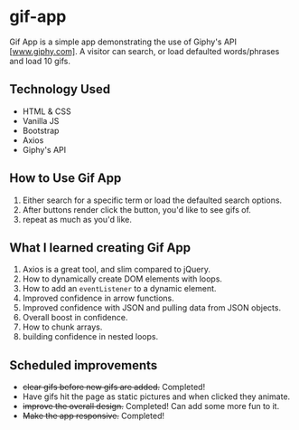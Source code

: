 # gif-app

Gif App is a simple app demonstrating the use of Giphy's API [www.giphy.com]. A visitor can search, or load defaulted words/phrases and load 10 gifs.

## Technology Used
 * HTML & CSS
 * Vanilla JS
 * Bootstrap
 * Axios
 * Giphy's API

## How to Use Gif App
 1. Either search for a specific term or load the defaulted search options.
 2. After buttons render click the button, you'd like to see gifs of.
 3. repeat as much as you'd like.

## What I learned creating Gif App
 1. Axios is a great tool, and slim compared to jQuery.
 2. How to dynamically create DOM elements with loops.
 3. How to add an `eventListener` to a dynamic element.
 4. Improved confidence in arrow functions.
 5. Improved confidence with JSON and pulling data from JSON objects.
 6. Overall boost in confidence.
 7. How to chunk arrays.
 8. building confidence in nested loops.

## Scheduled improvements
 * ~~clear gifs before new gifs are added.~~ Completed!
 * Have gifs hit the page as static pictures and when clicked they animate.
 * ~~improve the overall design.~~ Completed! Can add some more fun to it.
 * ~~Make the app responsive.~~ Completed!
